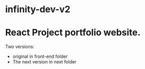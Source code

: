 # infinity-dev-v2

# React Project portfolio website.


Two versions: 
 - original in front-end folder
 - The next version in next folder
 
 

